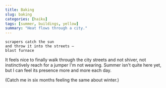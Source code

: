 ```yaml
---
title: Baking
slug: baking
categories: [haiku]
tags: [summer, buildings, yellow]
summary: "Heat flows through a city."
---
```


```
scrapers catch the sun
and throw it into the streets —
blast furnace
```

It feels nice to finally walk through the city streets and not shiver, not instinctively reach for a jumper I'm not wearing.
Summer isn't quite here yet, but I can feel its presence more and more each day.

(Catch me in six months feeling the same about winter.)
